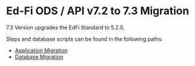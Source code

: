 # Ed-Fi ODS / API v7.2 to 7.3 Migration

7.3 Version upgrades the EdFi Standard to 5.2.0,

Steps and database scripts can be found in the following paths:

* [Application Migration](./Application-Migration/readme.md)
* [Database Migration](./Database-Migration/readme.md)
